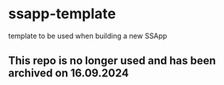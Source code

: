 # ssapp-template
template to be used when building a new SSApp
## This repo is no longer used and has been archived on 16.09.2024
